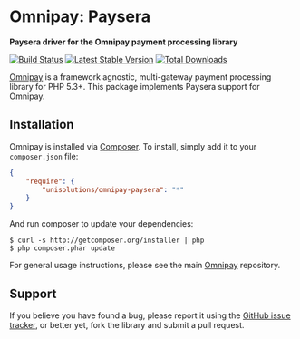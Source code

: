 # Omnipay: Paysera

**Paysera driver for the Omnipay payment processing library**

[![Build Status](https://travis-ci.org/unisolutions/omnipay-paysera.png?branch=master)](https://travis-ci.org/unisolutions/omnipay-paysera)
[![Latest Stable Version](https://poser.pugx.org/omnipay/paysera/version.png)](https://packagist.org/packages/omnipay/paysera)
[![Total Downloads](https://poser.pugx.org/omnipay/paysera/d/total.png)](https://packagist.org/packages/omnipay/paysera)

[Omnipay](https://github.com/thephpleague/omnipay) is a framework agnostic, multi-gateway payment
processing library for PHP 5.3+. This package implements Paysera support for Omnipay.

## Installation

Omnipay is installed via [Composer](http://getcomposer.org/). To install, simply add it
to your `composer.json` file:

```json
{
    "require": {
        "unisolutions/omnipay-paysera": "*"
    }
}
```

And run composer to update your dependencies:

    $ curl -s http://getcomposer.org/installer | php
    $ php composer.phar update


For general usage instructions, please see the main [Omnipay](https://github.com/thephpleague/omnipay)
repository.

## Support

If you believe you have found a bug, please report it using the [GitHub issue tracker](https://github.com/unisolutions/omnipay-paysera/issues),
or better yet, fork the library and submit a pull request.

